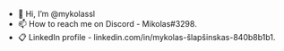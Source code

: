 - 👋 Hi, I’m @mykolassl
- 📫 How to reach me on Discord - Mikolas#3298.
- 📋 LinkedIn profile - linkedin.com/in/mykolas-šlapšinskas-840b8b1b1.

<!---
mykolassl/mykolassl is a ✨ special ✨ repository because its `README.md` (this file) appears on your GitHub profile.
You can click the Preview link to take a look at your changes.
--->
